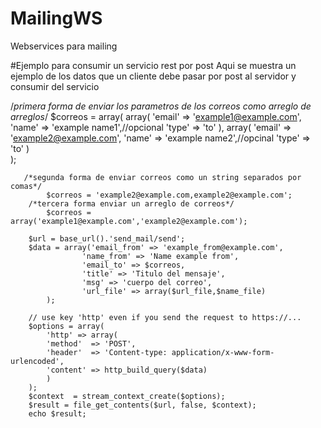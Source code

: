 # MailingWS
Webservices para mailing

#Ejemplo para consumir un servicio rest por post
Aqui se muestra un ejemplo de los datos que un cliente debe pasar por post al servidor
y consumir del servicio

 /*primera forma de enviar los parametros de los correos como arreglo de arreglos*/
        $correos = array(
                        array(
                            'email' => 'example1@example.com',
                            'name' => 'example name1',//opcional
                            'type' => 'to'
                        ),
                        array(
                            'email' => 'example2@example.com',
                            'name' => 'example name2',//opcinal
                            'type' => 'to'
                        )                   
         );

       /*segunda forma de enviar correos como un string separados por comas*/
            $correos = 'example2@example.com,example2@example.com';
        /*tercera forma enviar un arreglo de correos*/
            $correos = array('example1@example.com','example2@example.com');

        $url = base_url().'send_mail/send';
        $data = array('email_from' => 'example_from@example.com',
                    'name_from' => 'Name example from',
                    'email_to' => $correos,
                    'title' => 'Titulo del mensaje',
                    'msg' => 'cuerpo del correo',
                    'url_file' => array($url_file,$name_file)
            );

        // use key 'http' even if you send the request to https://...
        $options = array(
            'http' => array(
            'method'  => 'POST',
            'header'  => 'Content-type: application/x-www-form-urlencoded',
            'content' => http_build_query($data)
            )
        );
        $context  = stream_context_create($options);
        $result = file_get_contents($url, false, $context);
        echo $result;